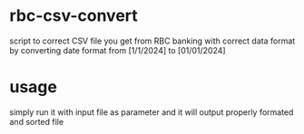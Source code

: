 # rbc-csv-convert
script to correct CSV file you get from RBC banking with correct data format by converting date format from [1/1/2024] to [01/01/2024]

# usage
simply run it with input file as parameter and it will output properly formated and sorted file
